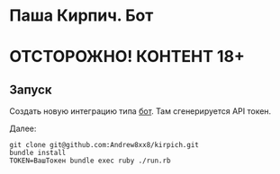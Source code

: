 # Паша Кирпич. Бот

# ОТСТОРОЖНО! КОНТЕНТ 18+

## Запуск

Создать новую интеграцию типа [бот](https://pcntr.slack.com/services/new/bot). Там сгенерируется API токен.

Далее:

```
git clone git@github.com:Andrew8xx8/kirpich.git
bundle install
TOKEN=ВашТокен bundle exec ruby ./run.rb
```
